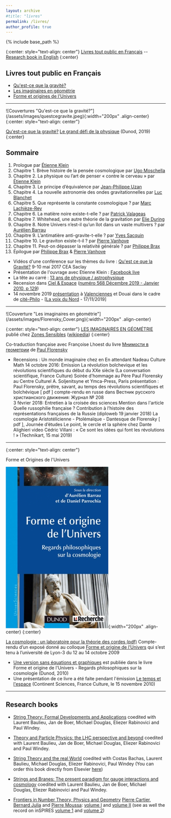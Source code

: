 ```yaml
---
layout: archive
#title: "livres"
permalink: /livres/
author_profile: true
---
```


{% include base_path %}

{:center: style="text-align: center"}
<a href="#livres">Livres tout public en Français</a>  -- <a href="#research">Research book in English</a>
{:center}


<a id="livres">Livres tout public en Français</a>
------------------

* <A href="#gravite">Qu'est-ce que la gravité?</A> 
* <A href="#imaginaires">Les imaginaires en géométrie</A> 
* <A href="#forme">Forme et origines de l'Univers</A>

--------------------------------

<a id="gravite">
![Couvertures "Qu'est-ce que la gravité?"](/assets/images/questcegravite.jpeg){:width="200px" .align-center}</a>
{:center: style="text-align: center"}

[Qu'est-ce que la gravité?](https://www.dunod.com/sciences-techniques/qu-est-ce-que-gravite-grand-defi-physique)
[Le grand défi de la physique](https://www.dunod.com/sciences-techniques/qu-est-ce-que-gravite-grand-defi-physique)
(Dunod, 2019)
{:center}

Sommaire
---
1. Prologue par [Étienne Klein](https://www.wikiwand.com/fr/%C3%89tienne_Klein)
1. Chapitre 1. Brève histoire de la pensée cosmologique par [Ugo Moschella](https://www.uninsubria.it/hpp/ugo.moschella)
1. Chapitre 2. La physique ou l’art de penser « contre le cerveau » par [Étienne Klein](https://www.wikiwand.com/fr/%C3%89tienne_Klein)
1. Chapitre 3. Le principe d’équivalence par [Jean-Philippe Uzan](https://www.wikiwand.com/fr/Jean-Philippe_Uzan)  
1. Chapitre 4. La nouvelle astronomie des ondes gravitationnelles par [Luc Blanchet](https://www.wikiwand.com/fr/Luc_Blanchet)
1. Chapitre 5. Que représente la constante cosmologique ? par [Marc Lachièze-Rey](https://www.wikiwand.com/fr/Marc_Lachi%C3%A8ze-Rey)
1. Chapitre 6. La matière noire existe-t-elle ? par [Patrick Valageas](https://www.ipht.fr/Pisp/patrick.valageas/index_fr.php)
1. Chapitre 7. Whitehead, une autre théorie de la gravitation par [Elie During](https://dep-philo.parisnanterre.fr/les-enseignants/during-elie-415295.kjsp)
1. Chapitre 8. Notre Univers n’est-il qu’un îlot dans un vaste multivers ? par  [Aurélien Barrau](https://www.wikiwand.com/fr/Aur%C3%A9lien_Barrau)
1. Chapitre 9. L’antimatière anti-gravite-t-elle ? par [Yves Sacquin](https://www.futura-sciences.com/sciences/personnalites/physique-yves-sacquin-1139/)
1. Chapitre 10. Le graviton existe-t-il ? par [Pierre Vanhove](https://www.wikiwand.com/fr/Pierre_Vanhove)
1. Chapitre 11. Peut-on dépasser la relativité générale ? par [Philippe Brax](https://www.futura-sciences.com/sciences/personnalites/astronomie-philippe-brax-834/)
1. Épilogue par [Philippe Brax](https://www.futura-sciences.com/sciences/personnalites/astronomie-philippe-brax-834/) & [Pierre Vanhove](https://www.wikiwand.com/fr/Pierre_Vanhove)

* Vidéos d'une conférence sur les thèmes du livre : [Qu'est ce que la Gravité?](https://phbrax.wixsite.com/gravite/schedule) 9-10 mai 2017 CEA Saclay
* Présentation de l'ouvrage avec Etienne Klein : [Facebook live](https://www.facebook.com/KurioDunod/videos/582694002217573/)
* La tête au carré : [13 ans de physique / astrophysique](https://www.franceinter.fr/emissions/la-tete-au-carre/la-tete-au-carre-24-juin-2019)
* Recension dans [Ciel & Espace](https://www.cieletespace.fr/) ([numéro 568 Décembre 2019 - Janvier 2010, p 129](https://boutique.cieletespace.fr/liseuse/preview/568/view.html#!/avedocument0/pdf/1/1/1))
* 14 novembre 2019 [présentation](https://drive.google.com/drive/u/0/folders/0B82L57a9HfEKRGVFQzBxMVZnWFE)  à [Valenciennes](https://twitter.com/istvalenciennes/status/1194917171593388037) et Douai dans le cadre de [cité-Philo](http://www.citephilo.org/?p=agenda&date=2019-11-14) - [[La voix du Nord](https://www.lavoixdunord.fr/666980/article/2019-11-17/qu-est-ce-que-la-gravite-des-etudiants-de-valenciennes-face-des-chercheurs) - 17/11/2019]

--------------------------------

<a id="imaginaires">
![Couverture &quot;Les imaginaires en géométrie&quot;](/assets/images/Florensky_Cover.png){:width="200px"  .align-center}</a>

{:center: style="text-align: center"}
[LES IMAGINAIRES EN GÉOMÉTRIE](http://www.zones-sensibles.org/pavel-florensky-les-imaginaires-en-geometrie/)
publié chez [Zones Sensibles](http://www.zones-sensibles.org/pavel-florensky-les-imaginaires-en-geometrie/)
([wikipedia](https://fr.wikipedia.org/wiki/Les_Imaginaires_en_g%C3%A9om%C3%A9trie))
{:center}

Co-traduction française avec Françoise Lhoest du livre [Мнимости в геометрии](https://ru.wikipedia.org/wiki/%D0%9C%D0%BD%D0%B8%D0%BC%D0%BE%D1%81%D1%82%D0%B8_%D0%B2_%D0%B3%D0%B5%D0%BE%D0%BC%D0%B5%D1%82%D1%80%D0%B8%D0%B8) de [Paul Florensky](https://fr.wikipedia.org/wiki/Paul_Florensky)

* Recensions : 
Un monde imaginaire  chez en En attendant Nadeau
Culture Math
14 octobre 2016: Emission  La révolution bolchevique et les révolutions scientifiques du début du XXe siècle (La conversation scientifique, France Culture)
Soirée d'hommage au Père Paul Florensky au Centre Culturel A. Soljenitsyne et Ymca-Press, Paris
présentation : Paul Florensky, prêtre, savant, au temps des révolutions scientifiques et bolchévique [ pdf ]
compte-rendu en russe dans  Вестник русского христианского движения: Журнал  № 208  
3 février 2018:  Entretien à la croisée des sciences
Mention dans l'article Quelle russophilie française ? Contribution à l’histoire des représentations françaises de la Russie (diploweb 19 janvier 2018)
La cosmologie Aristotélicienne - Ptolémaïque - Dantesque de Florensky  [ pdf ], Journée d’études Le point, le cercle et la sphère chez Dante Alighieri video
Cédric Villani : « Ce sont les idées qui font les révolutions ! » (Technikart, 15 mai 2019)

--------------------------------
{:center: style="text-align: center"}


<a id="forme">Forme et Origines de l'Univers</a>

![couverture Forme et Origine de l'Univers](/assets/images/formes-origines-univers.jpg){:width="200px" .align-center}
{:center}

[La cosmologie : un laboratoire pour la théorie des cordes
(pdf)](/files/forme-univers-lyon-octobre2009.pdf)
Compte-rendu d’un exposé donné au colloque [Forme et origine de l’Univers](http://lpsc.in2p3.fr/ams/philocosmo/) qui s’est tenu à l’université de Lyon-3 du 12 au 14 octobre 2009
* [Une version sans équations et graphiques](http://www.dunod.com/sciences-techniques/loisirs-scientifiques-techniques/culture-scientifique/sciences-de-la-matiere-et-/forme-et-origine-de) est publiée dans le livre 
Forme et origine de l'Univers - Regards philosophiques sur la cosmologie (Dunod, 2010)
* Une présentation de ce livre a été faite   pendant l'émission [Le temps et l'espace](http://www.franceculture.com/emission-continent-sciences-le-temps-et-l%E2%80%99espace-2010-11-15.html)  (Continent Sciences, France Culture, le 15 novembre 2010)

--------------------------------

<a id="research">Research books</a>
---

* [String Theory: Formal Developments and Applications](http://www.sciencedirect.com/science/article/pii/S0920563211005214)
coedited with Laurent Baulieu, Jan de Boer, Michael Douglas, Eliezer Rabinovici and Paul Windey.

* [Theory and Particle Physics: the LHC perspective and beyond](http://www.sciencedirect.com/science/article/pii/S0920563209006033)
coedited with Laurent Baulieu, Jan de Boer, Michael Douglas, Eliezer Rabinovici and Paul Windey.

* [String Theory and the real World](http://www.lpthe.jussieu.fr/houches07/lectures.shtml)
coedited with Costas Bachas, Laurent Baulieu, Michael Douglas, Eliezer Rabinovici, Paul Windey (You can order this book directly from Elsevier [here](http://www.elsevier.com/wps/find/bookdescription.cws_home/716290/description#description))

* [Strings and Branes: The present paradigm for gauge interactions and cosmology](https://inspirehep.net/search?p=773__w:C06-05-22%20or%20773__w:C06/05/22%20and%20980__a:ConferencePaper)
coedited with Laurent Baulieu, Jan de Boer, Michael Douglas, Eliezer Rabinovici and Paul Windey.

* [Frontiers in Number Theory, Physics and Geometry](http://www.ihes.fr/~vanhove/Houches2003/index.html)
[Pierre Cartier](http://www.ihes.fr/~cartier/), [Bernard Julia](http://www.lpt.ens.fr/~julia/) and [Pierre Moussa](https://scholar.google.com/scholar?hl=fr&as_sdt=0%2C5&q=pierre+moussa&btnG=): [volume I](http://www.springer.com/east/home?SGWID=5-102-22-52084349-0&changeHeader=true&SHORTCUT=www.springer.com/3-540-23189-7) and [volume II](http://www.springer.com/east/home?SGWID=5-102-22-112578503-0&changeHeader=true&SHORTCUT=www.springer.com/3-540-30307-3) (see as well the record on inSPIRES [volume 1](http://inspirehep.net/record/713902) and [volume 2](http://inspirehep.net/record/775811))
